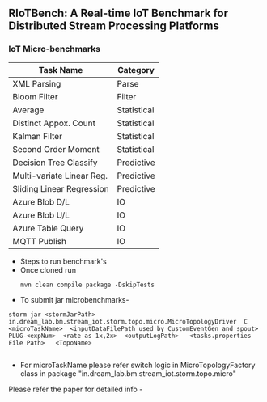 ## RIoTBench: A Real-time IoT Benchmark for Distributed Stream Processing Platforms
### IoT  Micro-benchmarks 
| Task Name  | Category |
| ------------- | ------------- |
| XML Parsing  | Parse   |
| Bloom Filter  | Filter   |
| Average   | Statistical   |
|   Distinct Appox. Count  | Statistical   |
|   Kalman Filter | Statistical   |
|   Second Order Moment | Statistical   |
|   Decision Tree Classify | Predictive   |
|   Multi-variate Linear Reg. | Predictive   |
|   Sliding Linear Regression | Predictive   |
|   Azure Blob D/L | IO   |
|   Azure Blob U/L | IO   |
|   Azure Table Query | IO   |
|   MQTT Publish | IO   |


<!--- ![FCAST](https://github.com/anshuiisc/FIG/blob/master/STATS-and-PRED.png)  --->

- Steps to run benchmark's
- Once cloned  run 
    ```
   mvn clean compile package -DskipTests
    ```
- To submit jar microbenchmarks- 
 ```
 storm jar <stormJarPath>   in.dream_lab.bm.stream_iot.storm.topo.micro.MicroTopologyDriver  C  <microTaskName>  <inputDataFilePath used by CustomEventGen and spout>   PLUG-<expNum>  <rate as 1x,2x>  <outputLogPath>   <tasks.properties File Path>   <TopoName>
 
 
 ```
- For microTaskName please refer  switch logic in  MicroTopologyFactory class in package   "in.dream_lab.bm.stream_iot.storm.topo.micro"   

Please refer the paper for detailed info  - <arxiv-link> 





